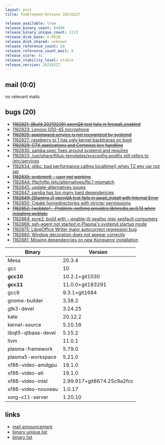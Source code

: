 ```yaml
---
layout: post
title: Tumbleweed Release 20210227

release_available: true
release_binary_count: 64896
release_binary_unique_count: 2213
release_disk_base: 6.0GiB
release_disk_shared: unknown
release_reference_count: 20
release_reference_count_mail: 0
release_score: 91
release_stability_level: stable
release_version: 20210227
---
```


## mail (0:0)

no relevant mails

## bugs (20)

<!--more-->

- ~~[1182821: \[Build 20210226\] openQA test fails in firewall_enabled](https://bugzilla.opensuse.org/show_bug.cgi?id=1182821)~~
- [1182823: Lenovo G50-45 microphone](https://bugzilla.opensuse.org/show_bug.cgi?id=1182823)
- ~~[1182825: appimaged.service is not recognized by systemd](https://bugzilla.opensuse.org/show_bug.cgi?id=1182825)~~
- [1182827: raspberry pi 1 has ugly kernel backtraces on boot](https://bugzilla.opensuse.org/show_bug.cgi?id=1182827)
- ~~[1182829: GTK applications and Compose key handling](https://bugzilla.opensuse.org/show_bug.cgi?id=1182829)~~
- [1182830: samba.spec fixes around systemd and requires](https://bugzilla.opensuse.org/show_bug.cgi?id=1182830)
- [1182833: /usr/share/fillup-templates/sysconfig.postfix still refers to /etc/services](https://bugzilla.opensuse.org/show_bug.cgi?id=1182833)
- [1182834: glibc: bad performance calling localtime() when TZ env var not ser](https://bugzilla.opensuse.org/show_bug.cgi?id=1182834)
- ~~[1182835: systemctl --user not working](https://bugzilla.opensuse.org/show_bug.cgi?id=1182835)~~
- [1182844: lftp/tnftp /etc/alternatives/ftp.1 mismatch](https://bugzilla.opensuse.org/show_bug.cgi?id=1182844)
- [1182845: update-alternatives issues](https://bugzilla.opensuse.org/show_bug.cgi?id=1182845)
- [1182847: samba has too many hard dependencies](https://bugzilla.opensuse.org/show_bug.cgi?id=1182847)
- ~~[1182849: \[Staging J\] openQA test fails in await_install with Internal Error](https://bugzilla.opensuse.org/show_bug.cgi?id=1182849)~~
- [1182850: Create homedirectories with stricter permissions](https://bugzilla.opensuse.org/show_bug.cgi?id=1182850)
- ~~[1182852: \[weblate\] - Problem: nothing provides libhiredis.so.0.13 when installing weblate](https://bugzilla.opensuse.org/show_bug.cgi?id=1182852)~~
- [1182864: pcre2: build with --enable-jit-sealloc may segfault consumers](https://bugzilla.opensuse.org/show_bug.cgi?id=1182864)
- [1182869: ssh-agent not started in Plasma's systemd startup mode](https://bugzilla.opensuse.org/show_bug.cgi?id=1182869)
- [1182875: LibreOffice Writer major autocorrect regression bug](https://bugzilla.opensuse.org/show_bug.cgi?id=1182875)
- [1182880: Window decoration does not appear correctly](https://bugzilla.opensuse.org/show_bug.cgi?id=1182880)
- [1182881: Missing dependencies on new Konqueror installation](https://bugzilla.opensuse.org/show_bug.cgi?id=1182881)

Binary | Version
--- | ---
Mesa | 20.3.4
gcc | 10
**gcc10** | 10.2.1+git1030
**gcc11** | 11.0.0+git183291
gcc9 | 9.3.1+git1684
gnome-builder | 3.38.2
gtk3-devel | 3.24.25
kate | 20.12.2
kernel-source | 5.10.16
libqt5-qtbase-devel | 5.15.2
llvm | 11.0.1
plasma-framework | 5.79.0
plasma5-workspace | 5.21.0
xf86-video-amdgpu | 19.1.0
xf86-video-ati | 19.1.0
xf86-video-intel | 2.99.917+git8674.25c9a2fcc
xf86-video-nouveau | 1.0.17
xorg-x11-server | 1.20.10

## links

- [mail announcement](https://github.com/boombatower/tumbleweed-review/issues/10)
- [binary unique list](http://download.opensuse.org/history/20210227/rpm.unique.list)
- [binary list](http://download.opensuse.org/history/20210227/rpm.list)
